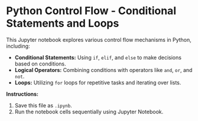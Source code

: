 # Python Control Flow - Conditional Statements and Loops

This Jupyter notebook explores various control flow mechanisms in Python, including:

* **Conditional Statements:** Using `if`, `elif`, and `else` to make decisions based on conditions.
* **Logical Operators:** Combining conditions with operators like `and`, `or`, and `not`.
* **Loops:** Utilizing `for` loops for repetitive tasks and iterating over lists.

**Instructions:**

1. Save this file as `.ipynb`.
2. Run the notebook cells sequentially using Jupyter Notebook.
